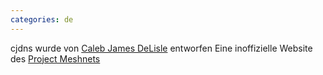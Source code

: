 ```yaml
---
categories: de
---
```

<span class="pure-u-sm-1-2">cjdns wurde von [Caleb James DeLisle](https://github.com/cjdelisle) entworfen</span>
<span class="pure-u-sm-1-2">Eine inoffizielle Website des [Project Meshnets](https://projectmeshnet.org/)</span>

